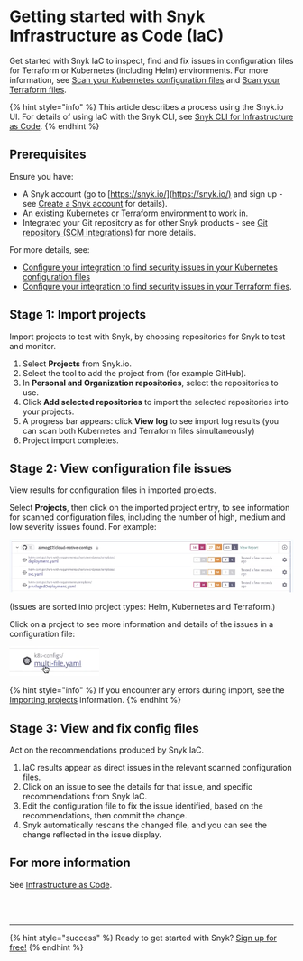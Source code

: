 # Getting started with Snyk Infrastructure as Code \(IaC\)

Get started with Snyk IaC to inspect, find and fix issues in configuration files for Terraform or Kubernetes \(including Helm\) environments. For more information, see [Scan your Kubernetes configuration files](https://support.snyk.io/hc/en-us/sections/360001881957-Scan-your-Kubernetes-configuration-files) and [Scan your Terraform files](https://support.snyk.io/hc/en-us/sections/360003156537-Scan-your-Terraform-files).

{% hint style="info" %}
This article describes a process using the Snyk.io UI. For details of using IaC with the Snyk CLI, see [Snyk CLI for Infrastructure as Code](../../snyk-infrastructure-as-code/snyk-cli-for-infrastructure-as-code/).
{% endhint %}

## **Prerequisites**

Ensure you have:

* A Snyk account \(go to [https://snyk.io/](https://snyk.io/) and sign up - see [Create a Snyk account](https://snyk.gitbook.io/user-docs/getting-started/getting-started-snyk-products) for details\).
* An existing Kubernetes or Terraform environment to work in.
* Integrated your Git repository as for other Snyk products - see [Git repository \(SCM integrations\)](https://support.snyk.io/hc/en-us/sections/360001138098-Git-repository-SCM-integrations) for more details.

For more details, see:

* [Configure your integration to find security issues in your Kubernetes configuration files](https://snyk.gitbook.io/user-docs/snyk-infrastructure-as-code/scan-kubernetes-configuration-files/configure-integration-for-security-issues-in-kubernetes-configuration-files)
* [Configure your integration to find security issues in your Terraform files](https://snyk.gitbook.io/user-docs/snyk-infrastructure-as-code/scan-terraform-files/configure-your-integration-to-find-security-issues-in-your-terraform-filess).

## Stage 1: Import projects

Import projects to test with Snyk, by choosing repositories for Snyk to test and monitor.

1. Select **Projects** from Snyk.io.
2. Select the tool to add the project from \(for example GitHub\).
3. In **Personal and Organization repositories**, select the repositories to use. 
4. Click **Add selected repositories** to import the selected repositories into your projects. 
5. A progress bar appears: click **View log** to see import log results \(you can scan both Kubernetes and Terraform files simultaneously\)
6. Project import completes.

## Stage 2: View configuration file issues

View results for configuration files in imported projects.

Select **Projects**, then click on the imported project entry, to see information for scanned configuration files, including the number of high, medium and low severity issues found. For example:

![](../../.gitbook/assets/iac_-_issues_list.png)

\(Issues are sorted into project types: Helm, Kubernetes and Terraform.\)

Click on a project to see more information and details of the issues in a configuration file:

![](../../.gitbook/assets/iac_-_select_config_file.png)

{% hint style="info" %}
If you encounter any errors during import, see the [Importing projects](https://support.snyk.io/hc/en-us/sections/360000923478-Importing-projects) information.
{% endhint %}

## Stage 3: View and fix config files

Act on the recommendations produced by Snyk IaC.

1. IaC results appear as direct issues in the relevant scanned configuration files.
2. Click on an issue to see the details for that issue, and specific recommendations from Snyk IaC. 
3. Edit the configuration file to fix the issue identified, based on the recommendations, then commit the change.
4. Snyk automatically rescans the changed file, and you can see the change reflected in the issue display.

## For more information

See [Infrastructure as Code](https://snyk.gitbook.io/user-docs/snyk-infrastructure-as-code).

 
<br><br><hr>

{% hint style="success" %}
Ready to get started with Snyk? [Sign up for free!](https://snyk.io/login?cta=sign-up&loc=footer&page=support_docs_page)
{% endhint %}